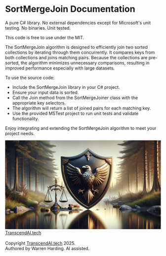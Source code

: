 # SortMergeJoin Documentation

A pure C# library. No external dependencies except for Microsoft's unit testing. No binaries. Unit tested.

This code is free to use under the MIT.

The SortMergeJoin algorithm is designed to efficiently join two sorted collections by iterating through them concurrently. It compares keys from both collections and joins matching pairs. Because the collections are pre-sorted, the algorithm minimizes unnecessary comparisons, resulting in improved performance especially with large datasets.

To use the source code:
- Include the SortMergeJoin library in your C# project.
- Ensure your input data is sorted.
- Call the Join method from the SortMergeJoiner class with the appropriate key selectors.
- The algorithm will return a list of joined pairs for each matching key.
- Use the provided MSTest project to run unit tests and validate functionality.

Enjoy integrating and extending the SortMergeJoin algorithm to meet your project needs.

![AI Image](aiimage.jpg)
[TranscendAI.tech](https://TranscendAI.tech)<br>
<br>
Copyright [TranscendAI.tech](https://TranscendAI.tech) 2025.</br>
Authored by Warren Harding. AI assisted.